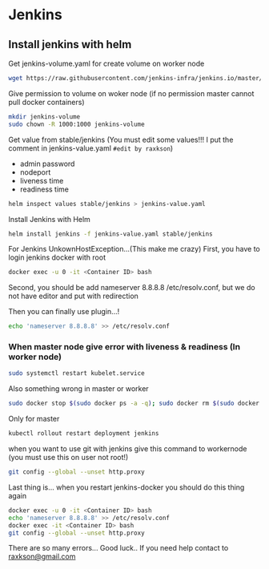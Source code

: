 # Jenkins

## Install jenkins with helm
Get jenkins-volume.yaml for create volume on worker node
```bash
wget https://raw.githubusercontent.com/jenkins-infra/jenkins.io/master/content/doc/tutorials/kubernetes/installing-jenkins-on-kubernetes/jenkins-volume.yaml
```

Give permission to volume on woker node (if no permission master cannot pull docker containers)
```bash
mkdir jenkins-volume
sudo chown -R 1000:1000 jenkins-volume
```

Get value from stable/jenkins (You must edit some values!!! I put the comment in jenkins-value.yaml `#edit by raxkson`)
- admin password
- nodeport
- liveness time
- readiness time
```bash
helm inspect values stable/jenkins > jenkins-value.yaml
```

Install Jenkins with Helm
```bash
helm install jenkins -f jenkins-value.yaml stable/jenkins
```

For Jenkins UnkownHostException...(This make me crazy)
First, you have to login jenkins docker with root
```bash
docker exec -u 0 -it <Container ID> bash
```
Second, you should be add nameserver 8.8.8.8 /etc/resolv.conf, but we do not have editor and put with redirection

Then you can finally use plugin...!
```bash
echo 'nameserver 8.8.8.8' >> /etc/resolv.conf
```



### When master node give error with liveness & readiness (In worker node)
```bash
sudo systemctl restart kubelet.service
```
Also something wrong in master or worker
```bash
sudo docker stop $(sudo docker ps -a -q); sudo docker rm $(sudo docker ps -a -q)
```
Only for master
```bash
kubectl rollout restart deployment jenkins 
```

when you want to use git with jenkins give this command to workernode (you must use this on user not root!)
```bash
git config --global --unset http.proxy
```


Last thing is... when you restart jenkins-docker you should do this thing again
```bash
docker exec -u 0 -it <Container ID> bash
echo 'nameserver 8.8.8.8' >> /etc/resolv.conf
docker exec -it <Container ID> bash
git config --global --unset http.proxy
```

There are so many errors... Good luck.. If you need help contact to raxkson@gmail.com
